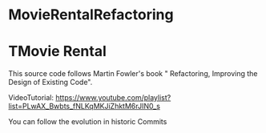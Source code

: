 # MovieRentalRefactoring
TMovie Rental
===========

This source code follows Martin Fowler's book " Refactoring, Improving the Design of Existing Code".

VideoTutorial:
https://www.youtube.com/playlist?list=PLwAX_Bwbts_fNLKqMKJiZhktM6rJIN0_s


You can follow the evolution in historic Commits
